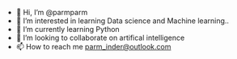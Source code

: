 - 👋 Hi, I’m @parmparm
- 👀 I’m interested in learning Data science and Machine learning..
- 🌱 I’m currently learning Python
- 💞️ I’m looking to collaborate on artifical intelligence
- 📫 How to reach me parm_inder@outlook.com

<!---
parmparm/parmparm is a ✨ special ✨ repository because its `README.md` (this file) appears on your GitHub profile.
You can click the Preview link to take a look at your changes.
--->
